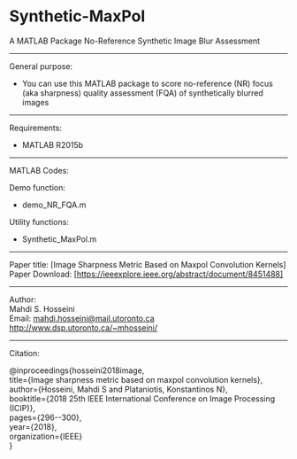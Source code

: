# Synthetic-MaxPol
A MATLAB Package No-Reference Synthetic Image Blur Assessment

----------------------------------------------------------------
General purpose:  
-	You can use this MATLAB package to score no-reference (NR) focus (aka sharpness) quality assessment (FQA) of synthetically blurred images 
----------------------------------------------------------------
Requirements:
- MATLAB R2015b

----------------------------------------------------------------
MATLAB Codes:

Demo function:  
-	demo_NR_FQA.m

Utility functions:  
-	Synthetic_MaxPol.m

----------------------------------------------------------------  
Paper title: [Image Sharpness Metric Based on Maxpol Convolution Kernels]  
Paper Download: [https://ieeexplore.ieee.org/abstract/document/8451488]  

----------------------------------------------------------------
Author:  
Mahdi S. Hosseini  
Email: mahdi.hosseini@mail.utoronto.ca  
http://www.dsp.utoronto.ca/~mhosseini/  

----------------------------------------------------------------
Citation:

@inproceedings{hosseini2018image,  
  title={Image sharpness metric based on maxpol convolution kernels},  
  author={Hosseini, Mahdi S and Plataniotis, Konstantinos N},  
  booktitle={2018 25th IEEE International Conference on Image Processing (ICIP)},  
  pages={296--300},  
  year={2018},  
  organization={IEEE}  
}
